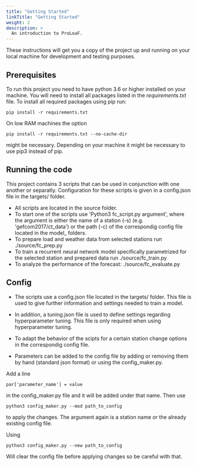 ```yaml
---
title: "Getting Started"
linkTitle: "Getting Started"
weight: 2
description: >
  An introduction to ProLoaF.
---
```


These instructions will get you a copy of the project up and running on your local machine for development and testing purposes.

## Prerequisites

To run this project you need to have python 3.6 or higher installed on your machine.
You will need to install all packages listed in the *requirements.txt* file.
To install all required packages using pip run:
```
pip install -r requirements.txt
```

On low RAM machines the option
```
pip install -r requirements.txt --no-cache-dir
```
might be necessary. Depending on your machine it might be necessary to use pip3 instead of pip.


## Running the code
This project contains 3 scripts that can be used in conjunction with one another or separatly. Configuration for these scripts is given in a config.json file in the targets/ folder.

* All scripts are located in the source folder.
* To start one of the scripts use 'Python3 fc_script.py argument', where the argument is either the name of a station (-s) (e.g. 'gefcom2017/ct_data') or the path (-c) of the correspondig config file located in the model_ folders.
* To prepare load and weather data from selected stations run ./source/fc_prep.py
* To train a recurrent neural network model specifically parametrized for the selected station and prepared data run ./source/fc_train.py
* To analyze the performance of the forecast: ./source/fc_evaluate.py

## Config
* The scripts use a config.json file located in the targets/ folder. This file is used to give further information and settings needed to train a model.
* In addition, a tuning.json file is used to define settings regarding hyperparameter tuning. This file is only required when using hyperparameter tuning.


* To adapt the behavior of the scipts for a certain station change options in the correspondig config file.
* Parameters can be added to the config file by adding or removing them by hand (standard json format) or using the config_maker.py.

Add a line
```
par['parameter_name'] = value
```
in the config_maker.py file and it will be added under that name.
Then use
```
python3 config_maker.py --mod path_to_config
```
to apply the changes. The argument again is a station name or the already existing config file.

Using
```
python3 config_maker.py --new path_to_config
```
Will clear the config file before applying changes so be careful with that.
